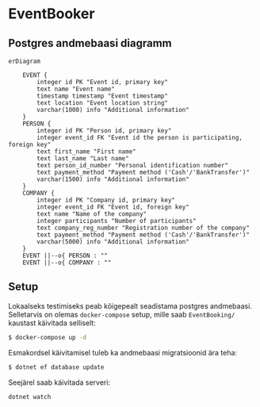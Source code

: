 # EventBooker

## Postgres andmebaasi diagramm

```mermaid
erDiagram

    EVENT {
        integer id PK "Event id, primary key"
        text name "Event name"
        timestamp timestamp "Event timestamp"
        text location "Event location string"
        varchar(1000) info "Additional information"
    }
    PERSON {
        integer id PK "Person id, primary key"
        integer event_id FK "Event id the person is participating, foreign key"
        text first_name "First name"
        text last_name "Last name"
        text person_id_number "Personal identification number"
        text payment_method "Payment method ('Cash'/'BankTransfer')"
        varchar(1500) info "Additional information"
    }
    COMPANY {
        integer id PK "Company id, primary key"
        integer event_id FK "Event id, foreign key"
        text name "Name of the company"
        integer participants "Number of participants"
        text company_reg_number "Registration number of the company"
        text payment_method "Payment method ('Cash'/'BankTransfer')"
        varchar(5000) info "Additional information"
    }
    EVENT ||--o{ PERSON : ""
    EVENT ||--o{ COMPANY : ""
```

## Setup

Lokaalseks testimiseks peab kõigepealt seadistama postgres andmebaasi. Selletarvis on olemas `docker-compose` setup, mille saab `EventBooking/` kaustast käivitada selliselt:

```bash
$ docker-compose up -d
```

Esmakordsel käivitamisel tuleb ka andmebaasi migratsioonid ära teha:

```bash
$ dotnet ef database update
```

Seejärel saab käivitada serveri:

```bash
dotnet watch
```
